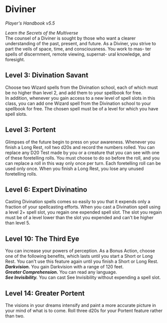 # Diviner
*Player's Handbook v5.5*  

*Learn the Secrets of the Multiverse*  
The counsel of a Diviner is sought by those who want a clearer understanding of the past, present, and future. As a Diviner, you strive to part the veils of space, time, and consciousness. You work to mas- ter spells of discernment, remote viewing, supernat- ural knowledge, and foresight.

## Level 3: Divination Savant
Choose two Wizard spells from the Divination school, each of which must be no higher than level 2, and add them to your spellbook for free.  
In addition, whenever you gain access to a new level of spell slots in this class, you can add one Wizard spell from the Divination school to your spellbook for free. The chosen spell must be of a level for which you have spell slots.

## Level 3: Portent
Glimpses of the future begin to press on your awareness. Whenever you finish a Long Rest, roll two d20s and record the numbers rolled. You can replace any D20 Test made by you or a creature that you can see with one of these foretelling rolls. You must choose to do so before the roll, and you can replace a roll in this way only once per turn. Each foretelling roll can be used only once. When you finish a Long Rest, you lose any unused foretelling rolls.

## Level 6: Expert Divinatino
Casting Divination spells comes so easily to you that it expends only a fraction of your spellcasting efforts. When you cast a Divination spell using a level 2+ spell slot, you regain one expended spell slot. The slot you regain must be of a level lower than the slot you expended and can't be higher than level 5.

## Level 10: The Third Eye
You can increase your powers of perception. As a Bonus Action, choose one of the following benefits, which lasts until you start a Short or Long Rest. You can't use this feature again until you finish a Short or Long Rest.  
***Darkvision.*** You gain Darkvision with a range of 120 feet.  
***Greater Comprehension.*** You can read any language.  
***See Invisibility.*** You can cast See Invisibility without expending a spell slot.

## Level 14: Greater Portent
The visions in your dreams intensify and paint a more accurate picture in your mind of what is to come. Roll three d20s for your Portent feature rather than two.